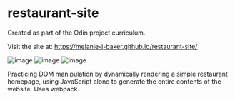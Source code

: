 # restaurant-site
Created as part of the Odin project curriculum.

Visit the site at:
https://melanie-j-baker.github.io/restaurant-site/

![image](https://github.com/Melanie-J-Baker/restaurant-site/assets/104843873/d4ed34f7-c188-4c62-b9f1-b541ab9fe8a2)
![image](https://github.com/Melanie-J-Baker/restaurant-site/assets/104843873/e0ddb226-681c-4fca-8dda-069a0f5ae006)
![image](https://github.com/Melanie-J-Baker/restaurant-site/assets/104843873/77dc5233-5a9d-40ac-8d71-fa0173b0ca84)

Practicing DOM manipulation by dynamically rendering a simple restaurant homepage, using JavaScript alone to generate the entire contents of the website. Uses webpack.
